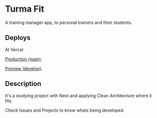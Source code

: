 # Turma Fit

A training manager app, to personal trainers and their students.

## Deploys

At Vercel.

[Production (main)](https://turma-fit.vercel.app/).

[Preview (develop)](https://turma-fit-develop.vercel.app/).


## Description

It's a studying project with Next and applying Clean Architecture where it fits.

Check Issues and Projects to know whats being developed.
